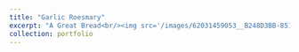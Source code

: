 ```yaml
---
title: "Garlic Roesmary"
excerpt: "A Great Bread<br/><img src='/images/62031459053__B248D3BB-851A-4327-809D-3CC271339F43.jpeg'>"
collection: portfolio
---
```

